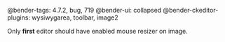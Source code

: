 @bender-tags: 4.7.2, bug, 719
@bender-ui: collapsed
@bender-ckeditor-plugins: wysiwygarea, toolbar, image2

Only **first** editor should have enabled mouse resizer on image.

